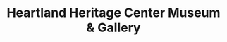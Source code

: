 ---
layout: repo
title: "Heartland Heritage Center Museum & Gallery"
id: 24716
permalink: repos/24716/
---